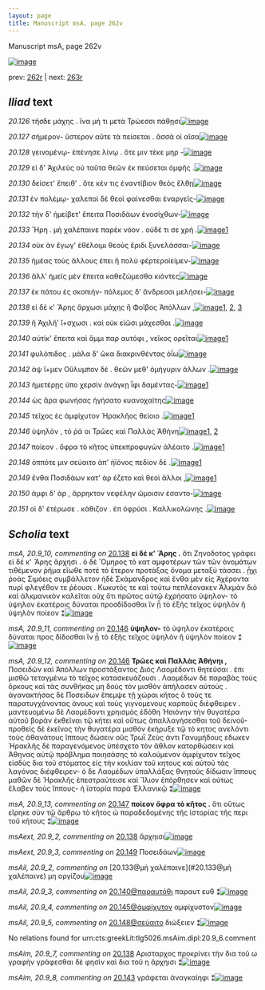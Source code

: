 ```yaml
---
layout: page
title: Manuscript msA, page 262v
---
```


Manuscript msA, page 262v

[![image](http://www.homermultitext.org/iipsrv?OBJ=IIP,1.0&FIF=/project/homer/pyramidal/deepzoom/hmt/vaimg/2017a/VA262VN_0764.tif&WID=100&CVT=JPEG)](http://www.homermultitext.org/ict2/?urn=urn:cite2:hmt:vaimg.2017a:VA262VN_0764)

prev:  [262r](../262r/) | next:  [263r](../263r/)

## *Iliad* text

*20.126* <a id="20.126"/> τῆσδε μάχης . ἵνα μή τι μετὰ Τρώεσσι πάθῃσι[![image](http://www.homermultitext.org/iipsrv?OBJ=IIP,1.0&FIF=/project/homer/pyramidal/deepzoom/hmt/vaimg/2017a/VA262VN_0764.tif&RGN=0.4860,0.2126,0.4202,0.02863&WID=1000&CVT=JPEG)](http://www.homermultitext.org/ict2/?urn=urn:cite2:hmt:vaimg.2017a:VA262VN_0764@0.4860,0.2126,0.4202,0.02863)

*20.127* <a id="20.127"/> σήμερον- ὕστερον αῦτε τὰ πείσεται . ἄσσά οἱ αῖσα[![image](http://www.homermultitext.org/iipsrv?OBJ=IIP,1.0&FIF=/project/homer/pyramidal/deepzoom/hmt/vaimg/2017a/VA262VN_0764.tif&RGN=0.4869,0.2351,0.4202,0.02351&WID=1000&CVT=JPEG)](http://www.homermultitext.org/ict2/?urn=urn:cite2:hmt:vaimg.2017a:VA262VN_0764@0.4869,0.2351,0.4202,0.02351)

*20.128* <a id="20.128"/> γεινομένῳ- ἐπένησε λίνῳ . ὅτε μιν τέκε μηρ -[![image](http://www.homermultitext.org/iipsrv?OBJ=IIP,1.0&FIF=/project/homer/pyramidal/deepzoom/hmt/vaimg/2017a/VA262VN_0764.tif&RGN=0.4836,0.2541,0.4202,0.02642&WID=1000&CVT=JPEG)](http://www.homermultitext.org/ict2/?urn=urn:cite2:hmt:vaimg.2017a:VA262VN_0764@0.4836,0.2541,0.4202,0.02642)

*20.129* <a id="20.129"/> εἰ δ' Ἀχιλεὺς οὐ ταῦτα θεῶν ἐκ πεύσεται ὀμφῆς .[![image](http://www.homermultitext.org/iipsrv?OBJ=IIP,1.0&FIF=/project/homer/pyramidal/deepzoom/hmt/vaimg/2017a/VA262VN_0764.tif&RGN=0.4917,0.2748,0.4202,0.02642&WID=1000&CVT=JPEG)](http://www.homermultitext.org/ict2/?urn=urn:cite2:hmt:vaimg.2017a:VA262VN_0764@0.4917,0.2748,0.4202,0.02642)

*20.130* <a id="20.130"/> δείσετ' ἔπειθ' . ὅτε κέν τις ἐναντίβιον θεὸς ἔλθῃ[![image](http://www.homermultitext.org/iipsrv?OBJ=IIP,1.0&FIF=/project/homer/pyramidal/deepzoom/hmt/vaimg/2017a/VA262VN_0764.tif&RGN=0.4869,0.2906,0.4287,0.02642&WID=1000&CVT=JPEG)](http://www.homermultitext.org/ict2/?urn=urn:cite2:hmt:vaimg.2017a:VA262VN_0764@0.4869,0.2906,0.4287,0.02642)

*20.131* <a id="20.131"/> ἐν πολέμῳ- χαλεποὶ δὲ θεοὶ φαίνεσθαι ἐναργεῖς-[![image](http://www.homermultitext.org/iipsrv?OBJ=IIP,1.0&FIF=/project/homer/pyramidal/deepzoom/hmt/vaimg/2017a/VA262VN_0764.tif&RGN=0.4869,0.3123,0.4287,0.02642&WID=1000&CVT=JPEG)](http://www.homermultitext.org/ict2/?urn=urn:cite2:hmt:vaimg.2017a:VA262VN_0764@0.4869,0.3123,0.4287,0.02642)

*20.132* <a id="20.132"/> τὴν δ' ἠμείβετ' ἔπειτα Ποσιδάων ἐνοσίχθων-[![image](http://www.homermultitext.org/iipsrv?OBJ=IIP,1.0&FIF=/project/homer/pyramidal/deepzoom/hmt/vaimg/2017a/VA262VN_0764.tif&RGN=0.4849,0.3299,0.4287,0.02462&WID=1000&CVT=JPEG)](http://www.homermultitext.org/ict2/?urn=urn:cite2:hmt:vaimg.2017a:VA262VN_0764@0.4849,0.3299,0.4287,0.02462)

*20.133* <a id="20.133"/> Ἥρη . μὴ χαλέπαινε παρὲκ νόον . οὐδέ τι σε χρή .[![image](http://www.homermultitext.org/iipsrv?OBJ=IIP,1.0&FIF=/project/homer/pyramidal/deepzoom/hmt/vaimg/2017a/VA262VN_0764.tif&RGN=0.4860,0.3495,0.4035,0.02393&WID=1000&CVT=JPEG)](http://www.homermultitext.org/ict2/?urn=urn:cite2:hmt:vaimg.2017a:VA262VN_0764@0.4860,0.3495,0.4035,0.02393)[1](#msAil_20.9_2)

*20.134* <a id="20.134"/> οὐκ ὰν ἔγωγ' ἐθέλοιμι θεοὺς ἔριδι ξυνελάσσαι-[![image](http://www.homermultitext.org/iipsrv?OBJ=IIP,1.0&FIF=/project/homer/pyramidal/deepzoom/hmt/vaimg/2017a/VA262VN_0764.tif&RGN=0.4888,0.3663,0.3959,0.02780&WID=1000&CVT=JPEG)](http://www.homermultitext.org/ict2/?urn=urn:cite2:hmt:vaimg.2017a:VA262VN_0764@0.4888,0.3663,0.3959,0.02780)

*20.135* <a id="20.135"/> ἡμέας τοὺς ἄλλους ἐπει ῆ πολὺ φέρτεροίεἰμεν-[![image](http://www.homermultitext.org/iipsrv?OBJ=IIP,1.0&FIF=/project/homer/pyramidal/deepzoom/hmt/vaimg/2017a/VA262VN_0764.tif&RGN=0.4902,0.3859,0.3959,0.02254&WID=1000&CVT=JPEG)](http://www.homermultitext.org/ict2/?urn=urn:cite2:hmt:vaimg.2017a:VA262VN_0764@0.4902,0.3859,0.3959,0.02254)

*20.136* <a id="20.136"/> ἂλλ' ἡμεῖς μὲν ἔπειτα καθεζώμεσθα κιόντες[![image](http://www.homermultitext.org/iipsrv?OBJ=IIP,1.0&FIF=/project/homer/pyramidal/deepzoom/hmt/vaimg/2017a/VA262VN_0764.tif&RGN=0.4853,0.4001,0.3941,0.02545&WID=1000&CVT=JPEG)](http://www.homermultitext.org/ict2/?urn=urn:cite2:hmt:vaimg.2017a:VA262VN_0764@0.4853,0.4001,0.3941,0.02545)

*20.137* <a id="20.137"/> ἐκ πάτου ἐς σκοπιήν- πόλεμος δ' ἄνδρεσσι μελήσει-[![image](http://www.homermultitext.org/iipsrv?OBJ=IIP,1.0&FIF=/project/homer/pyramidal/deepzoom/hmt/vaimg/2017a/VA262VN_0764.tif&RGN=0.4840,0.4189,0.4210,0.02545&WID=1000&CVT=JPEG)](http://www.homermultitext.org/ict2/?urn=urn:cite2:hmt:vaimg.2017a:VA262VN_0764@0.4840,0.4189,0.4210,0.02545)

*20.138* <a id="20.138"/> εἰ δέ κ' Ἄρης ἄρχωσι μάχης ἢ Φοῖβος Ἀπόλλων ,[![image](http://www.homermultitext.org/iipsrv?OBJ=IIP,1.0&FIF=/project/homer/pyramidal/deepzoom/hmt/vaimg/2017a/VA262VN_0764.tif&RGN=0.4867,0.4390,0.4210,0.02545&WID=1000&CVT=JPEG)](http://www.homermultitext.org/ict2/?urn=urn:cite2:hmt:vaimg.2017a:VA262VN_0764@0.4867,0.4390,0.4210,0.02545)[1](#msA_20.9_10), [2](#msAim_20.9_7), [3](#msAext_20.9_2)

*20.139* <a id="20.139"/> ἢ Ἀχιλῆ' ἴ+σχωσι . καὶ οὐκ εἰῶσι μάχεσθαι .[![image](http://www.homermultitext.org/iipsrv?OBJ=IIP,1.0&FIF=/project/homer/pyramidal/deepzoom/hmt/vaimg/2017a/VA262VN_0764.tif&RGN=0.4889,0.4578,0.3812,0.02545&WID=1000&CVT=JPEG)](http://www.homermultitext.org/ict2/?urn=urn:cite2:hmt:vaimg.2017a:VA262VN_0764@0.4889,0.4578,0.3812,0.02545)

*20.140* <a id="20.140"/> αὐτίκ' ἔπειτα καὶ ἄμμι παρ αυτόφι , νεῖκος ορεῖται[![image](http://www.homermultitext.org/iipsrv?OBJ=IIP,1.0&FIF=/project/homer/pyramidal/deepzoom/hmt/vaimg/2017a/VA262VN_0764.tif&RGN=0.4871,0.4772,0.4125,0.02545&WID=1000&CVT=JPEG)](http://www.homermultitext.org/ict2/?urn=urn:cite2:hmt:vaimg.2017a:VA262VN_0764@0.4871,0.4772,0.4125,0.02545)[1](#msAil_20.9_3)

*20.141* <a id="20.141"/> φυλόπιδος . μάλα δ' ῶκα διακρινθέντας ὀΐω[![image](http://www.homermultitext.org/iipsrv?OBJ=IIP,1.0&FIF=/project/homer/pyramidal/deepzoom/hmt/vaimg/2017a/VA262VN_0764.tif&RGN=0.4899,0.4946,0.3906,0.02545&WID=1000&CVT=JPEG)](http://www.homermultitext.org/ict2/?urn=urn:cite2:hmt:vaimg.2017a:VA262VN_0764@0.4899,0.4946,0.3906,0.02545)

*20.142* <a id="20.142"/> ὰψ ἴ+μεν Οὔλυμπον δὲ . θεῶν μεθ' ὁμήγυριν ἄλλων .[![image](http://www.homermultitext.org/iipsrv?OBJ=IIP,1.0&FIF=/project/homer/pyramidal/deepzoom/hmt/vaimg/2017a/VA262VN_0764.tif&RGN=0.4924,0.5130,0.4151,0.02545&WID=1000&CVT=JPEG)](http://www.homermultitext.org/ict2/?urn=urn:cite2:hmt:vaimg.2017a:VA262VN_0764@0.4924,0.5130,0.4151,0.02545)

*20.143* <a id="20.143"/> ἡμετέρῃς ὑπο χερσὶν ἀνάγκῃ ῗφι δαμέντας-[![image](http://www.homermultitext.org/iipsrv?OBJ=IIP,1.0&FIF=/project/homer/pyramidal/deepzoom/hmt/vaimg/2017a/VA262VN_0764.tif&RGN=0.4862,0.5331,0.4048,0.02407&WID=1000&CVT=JPEG)](http://www.homermultitext.org/ict2/?urn=urn:cite2:hmt:vaimg.2017a:VA262VN_0764@0.4862,0.5331,0.4048,0.02407)[1](#msAim_20.9_8)

*20.144* <a id="20.144"/> ὡς ἄρα φωνήσας ἡγήσατο κυανοχαίτης[![image](http://www.homermultitext.org/iipsrv?OBJ=IIP,1.0&FIF=/project/homer/pyramidal/deepzoom/hmt/vaimg/2017a/VA262VN_0764.tif&RGN=0.4897,0.5520,0.3696,0.02310&WID=1000&CVT=JPEG)](http://www.homermultitext.org/ict2/?urn=urn:cite2:hmt:vaimg.2017a:VA262VN_0764@0.4897,0.5520,0.3696,0.02310)

*20.145* <a id="20.145"/> τεῖχος ἐς ἀμφίχυτον Ἡρακλῆος θείοιο .[![image](http://www.homermultitext.org/iipsrv?OBJ=IIP,1.0&FIF=/project/homer/pyramidal/deepzoom/hmt/vaimg/2017a/VA262VN_0764.tif&RGN=0.4871,0.5705,0.3412,0.02310&WID=1000&CVT=JPEG)](http://www.homermultitext.org/ict2/?urn=urn:cite2:hmt:vaimg.2017a:VA262VN_0764@0.4871,0.5705,0.3412,0.02310)[1](#msAil_20.9_4)

*20.146* <a id="20.146"/> ὑψηλὸν , τό ῥά οι Τρῶες καὶ Παλλὰς Ἀθήνη[![image](http://www.homermultitext.org/iipsrv?OBJ=IIP,1.0&FIF=/project/homer/pyramidal/deepzoom/hmt/vaimg/2017a/VA262VN_0764.tif&RGN=0.4908,0.5878,0.3631,0.02337&WID=1000&CVT=JPEG)](http://www.homermultitext.org/ict2/?urn=urn:cite2:hmt:vaimg.2017a:VA262VN_0764@0.4908,0.5878,0.3631,0.02337)[1](#msA_20.9_11), [2](#msA_20.9_12)

*20.147* <a id="20.147"/> ποίεον . ὄφρα τὸ κῆτος ὑπεκπροφυγὼν ἀλέαιτο .[![image](http://www.homermultitext.org/iipsrv?OBJ=IIP,1.0&FIF=/project/homer/pyramidal/deepzoom/hmt/vaimg/2017a/VA262VN_0764.tif&RGN=0.4891,0.6089,0.3882,0.02254&WID=1000&CVT=JPEG)](http://www.homermultitext.org/ict2/?urn=urn:cite2:hmt:vaimg.2017a:VA262VN_0764@0.4891,0.6089,0.3882,0.02254)[1](#msA_20.9_13)

*20.148* <a id="20.148"/> ὁππότε μιν σεύαιτο ἀπ' ἠϊόνος πεδίον δέ .[![image](http://www.homermultitext.org/iipsrv?OBJ=IIP,1.0&FIF=/project/homer/pyramidal/deepzoom/hmt/vaimg/2017a/VA262VN_0764.tif&RGN=0.4901,0.6281,0.3679,0.02033&WID=1000&CVT=JPEG)](http://www.homermultitext.org/ict2/?urn=urn:cite2:hmt:vaimg.2017a:VA262VN_0764@0.4901,0.6281,0.3679,0.02033)[1](#msAil_20.9_5)

*20.149* <a id="20.149"/> ἔνθα Ποσιδάων κατ' ὰρ έζετο καὶ θεοὶ ἄλλοι ,[![image](http://www.homermultitext.org/iipsrv?OBJ=IIP,1.0&FIF=/project/homer/pyramidal/deepzoom/hmt/vaimg/2017a/VA262VN_0764.tif&RGN=0.4969,0.6433,0.3679,0.02310&WID=1000&CVT=JPEG)](http://www.homermultitext.org/ict2/?urn=urn:cite2:hmt:vaimg.2017a:VA262VN_0764@0.4969,0.6433,0.3679,0.02310)[1](#msAext_20.9_3)

*20.150* <a id="20.150"/> ἀμφι δ' ὰρ , ἄρρηκτον νεφέλην ὤμοισιν έσαντο-[![image](http://www.homermultitext.org/iipsrv?OBJ=IIP,1.0&FIF=/project/homer/pyramidal/deepzoom/hmt/vaimg/2017a/VA262VN_0764.tif&RGN=0.4958,0.6642,0.3760,0.02337&WID=1000&CVT=JPEG)](http://www.homermultitext.org/ict2/?urn=urn:cite2:hmt:vaimg.2017a:VA262VN_0764@0.4958,0.6642,0.3760,0.02337)

*20.151* <a id="20.151"/> οἱ δ' ἑτέρωσε . κάθιζον . ἐπ ὀφρύσι . Καλλικολώνης .[![image](http://www.homermultitext.org/iipsrv?OBJ=IIP,1.0&FIF=/project/homer/pyramidal/deepzoom/hmt/vaimg/2017a/VA262VN_0764.tif&RGN=0.4901,0.6806,0.4035,0.02711&WID=1000&CVT=JPEG)](http://www.homermultitext.org/ict2/?urn=urn:cite2:hmt:vaimg.2017a:VA262VN_0764@0.4901,0.6806,0.4035,0.02711)

## *Scholia* text

*msA, 20.9_10, commenting on* [20.138](#20.138)  <a id="msA_20.9_10"/> **εἰ δέ κ' Ἄρης .** ὅτι Ζηνοδοτος γράφει εἰ δέ κ' Ἄρης ἄρχησι . ὁ δὲ Ὅμηρος τὸ κατ αμφοτέρων τῶν τῶν ὀνομάτων τιθέμενον ῥῆμα εἴωθε ποτὲ τὸ ἕτερον προτάξας ὄνομα μεταξὺ τάσσει . ᾗχι ῥοἀς Σιμόεις συμβάλλετον ἡδὲ Σκάμανδρος καὶ ἔνθα μὲν εἰς Ἀχέροντα πυρὶ φλεγέθον τε ῥέουσι . Κωκυτός τε καὶ τούτω πεπλέονακεν Ἀλκμὰν διὸ καὶ ἀλκμανικὸν καλεῖται οὐχ ὅτι πρῶτος αὐτῷ ἐχρήσατο ὑψηλον- τὸ ὑψηλον ἑκατέροις δύναται προσδίδοσθαι ἵν ᾖ τὸ ἑξῆς τεῖχος ὑψηλὸν ἢ ὑψηλὸν ποίεον ⁑[![image](http://www.homermultitext.org/iipsrv?OBJ=IIP,1.0&FIF=/project/homer/pyramidal/deepzoom/hmt/vaimg/2017a/VA262VN_0764.tif&RGN=0.2277,0.4302,0.2104,0.1729&WID=1000&CVT=JPEG)](http://www.homermultitext.org/ict2/?urn=urn:cite2:hmt:vaimg.2017a:VA262VN_0764@0.2277,0.4302,0.2104,0.1729)

*msA, 20.9_11, commenting on* [20.146](#20.146)  <a id="msA_20.9_11"/> **ὑψηλον-** τὸ ὑψηλον ἑκατέροις δύναται προς δίδοσθαι ἵν ᾖ τὸ ἑξῆς τεῖχος ὑψηλὸν ἢ ὑψηλὸν ποίεον ⁑[![image](http://www.homermultitext.org/iipsrv?OBJ=IIP,1.0&FIF=/project/homer/pyramidal/deepzoom/hmt/vaimg/2017a/VA262VN_0764.tif&RGN=0.2319,0.5647,0.2023,0.03804&WID=1000&CVT=JPEG)](http://www.homermultitext.org/ict2/?urn=urn:cite2:hmt:vaimg.2017a:VA262VN_0764@0.2319,0.5647,0.2023,0.03804)

*msA, 20.9_12, commenting on* [20.146](#20.146)  <a id="msA_20.9_12"/> **Τρῶες καὶ Παλλὰς Ἀθήνηι ,** Ποσειδῶν καὶ Ἀπόλλων προστάξαντος Διὸς Λαομέδοντι θητεῦσαι . ἐπι μισθῶ τεταγμένω τὸ τεῖχος κατασκευάζουσι . Λαομέδων δὲ παραβὰς τοὺς ὅρκους καὶ τὰς συνθήκας μη δοὺς τὸν μισθὸν ἀπήλασεν αὐτοὺς . ἀγανακτήσας δὲ Ποσειδων ἔπεμψε τῇ χώραι κῆτος ὃ τούς τε παρατυγχάνοντας ἀνους καὶ τοὺς γιγνομενους καρποὺς διέφθειρεν . μαντευομένω δὲ Λαομέδοντι χρηισμὸς ἐδόθη Ἡσιόνην τὴν θυγατέρα αὐτοῦ βορὰν ἐκθεῖναι τῷ κήτει καὶ οὕτως ἀπαλλαγήσεσθαι τοῦ δεινοῦ- προθεὶς δὲ ἐκεῖνος τὴν θυγατέρα μισθὸν ἐκήρυξε τῷ τὸ κητος ανελόντι τοὺς ἀθανάτους ἵππους δώσειν οὓς Τρωῒ Ζεὺς ἀντι Γανυμήδους εδωκεν Ἡρακλῆς δὲ παραγενόμενος ὑπέσχετο τὸν ἄθλον κατορθώσειν καὶ Ἀθηνας αὐτῷ πρόβλημα ποιησάσης τὸ καλούμενον ἀμφίχυτον τεῖχος εἰσδὺς δια τοῦ στόματος εἰς τὴν κοιλίαν τοῦ κητους καὶ αὐτοῦ τὰς λαγόνας διέφθειρεν- ὁ δε Λαομέδων ὑπαλλάξας θνητοὺς δίδωσιν ἵππους μαθῶν δὲ Ἡρακλῆς ἐπεστραύτεισε καὶ Ἵλιον ἐπόρθησεν καὶ οὑτως ἔλαβεν τοὺς ἵππους- ἡ ϊστορία παρὰ Ἐλλανικῷ ⁑[![image](http://www.homermultitext.org/iipsrv?OBJ=IIP,1.0&FIF=/project/homer/pyramidal/deepzoom/hmt/vaimg/2017a/VA262VN_0764.tif&RGN=0.2244,0.5949,0.6612,0.1989&WID=1000&CVT=JPEG)](http://www.homermultitext.org/ict2/?urn=urn:cite2:hmt:vaimg.2017a:VA262VN_0764@0.2244,0.5949,0.6612,0.1989)

*msA, 20.9_13, commenting on* [20.147](#20.147)  <a id="msA_20.9_13"/> **ποίεον ὄφρα τὸ κῆτος .** ὅτι οὕτως εἴρηκε σὺν τῷ ἄρθρω τὸ κῆτος ὡ παραδεδομένης τῆς ἱστορίας τῆς περι τοῦ κήτους ⁑[![image](http://www.homermultitext.org/iipsrv?OBJ=IIP,1.0&FIF=/project/homer/pyramidal/deepzoom/hmt/vaimg/2017a/VA262VN_0764.tif&RGN=0.2248,0.7869,0.6481,0.02434&WID=1000&CVT=JPEG)](http://www.homermultitext.org/ict2/?urn=urn:cite2:hmt:vaimg.2017a:VA262VN_0764@0.2248,0.7869,0.6481,0.02434)

*msAext, 20.9_2, commenting on* [20.138](#20.138)  <a id="msAext_20.9_2"/> ἄρχηισι[![image](http://www.homermultitext.org/iipsrv?OBJ=IIP,1.0&FIF=/project/homer/pyramidal/deepzoom/hmt/vaimg/2017a/VA262VN_0764.tif&RGN=0.1349,0.4425,0.05895,0.02932&WID=1000&CVT=JPEG)](http://www.homermultitext.org/ict2/?urn=urn:cite2:hmt:vaimg.2017a:VA262VN_0764@0.1349,0.4425,0.05895,0.02932)

*msAext, 20.9_3, commenting on* [20.149](#20.149)  <a id="msAext_20.9_3"/> Ποσειδάων[![image](http://www.homermultitext.org/iipsrv?OBJ=IIP,1.0&FIF=/project/homer/pyramidal/deepzoom/hmt/vaimg/2017a/VA262VN_0764.tif&RGN=0.1514,0.6584,0.04919,0.01826&WID=1000&CVT=JPEG)](http://www.homermultitext.org/ict2/?urn=urn:cite2:hmt:vaimg.2017a:VA262VN_0764@0.1514,0.6584,0.04919,0.01826)

*msAil, 20.9_2, commenting on* [20.133@μὴ χαλέπαινε](#20.133@μὴ χαλέπαινε)  <a id="msAil_20.9_2"/> μη οργίζου[![image](http://www.homermultitext.org/iipsrv?OBJ=IIP,1.0&FIF=/project/homer/pyramidal/deepzoom/hmt/vaimg/2017a/VA262VN_0764.tif&RGN=0.5847,0.3470,0.05361,0.008575&WID=1000&CVT=JPEG)](http://www.homermultitext.org/ict2/?urn=urn:cite2:hmt:vaimg.2017a:VA262VN_0764@0.5847,0.3470,0.05361,0.008575)

*msAil, 20.9_3, commenting on* [20.140@παραυτόθι](#20.140@παραυτόθι)  <a id="msAil_20.9_3"/> παραυτ ευθ ⁑[![image](http://www.homermultitext.org/iipsrv?OBJ=IIP,1.0&FIF=/project/homer/pyramidal/deepzoom/hmt/vaimg/2017a/VA262VN_0764.tif&RGN=0.7225,0.4740,0.03814,0.01037&WID=1000&CVT=JPEG)](http://www.homermultitext.org/ict2/?urn=urn:cite2:hmt:vaimg.2017a:VA262VN_0764@0.7225,0.4740,0.03814,0.01037)

*msAil, 20.9_4, commenting on* [20.145@ἀμφίχυτον](#20.145@ἀμφίχυτον)  <a id="msAil_20.9_4"/> αμφίχυστον[![image](http://www.homermultitext.org/iipsrv?OBJ=IIP,1.0&FIF=/project/homer/pyramidal/deepzoom/hmt/vaimg/2017a/VA262VN_0764.tif&RGN=0.6229,0.5674,0.04956,0.01051&WID=1000&CVT=JPEG)](http://www.homermultitext.org/ict2/?urn=urn:cite2:hmt:vaimg.2017a:VA262VN_0764@0.6229,0.5674,0.04956,0.01051)

*msAil, 20.9_5, commenting on* [20.148@σεύαιτο](#20.148@σεύαιτο)  <a id="msAil_20.9_5"/> διώξειεν ⁑[![image](http://www.homermultitext.org/iipsrv?OBJ=IIP,1.0&FIF=/project/homer/pyramidal/deepzoom/hmt/vaimg/2017a/VA262VN_0764.tif&RGN=0.6238,0.6225,0.04919,0.009405&WID=1000&CVT=JPEG)](http://www.homermultitext.org/ict2/?urn=urn:cite2:hmt:vaimg.2017a:VA262VN_0764@0.6238,0.6225,0.04919,0.009405)

No relations found for urn:cts:greekLit:tlg5026.msAim.dipl:20.9_6.comment

*msAim, 20.9_7, commenting on* [20.138](#20.138)  <a id="msAim_20.9_7"/> Αρισταρχος προκρίνει τὴν δια τοῦ ω γραφὴν γράφεσθαι δὲ φησὶν καὶ δια τοῦ η ἄρχηισι ⁑[![image](http://www.homermultitext.org/iipsrv?OBJ=IIP,1.0&FIF=/project/homer/pyramidal/deepzoom/hmt/vaimg/2017a/VA262VN_0764.tif&RGN=0.4363,0.4386,0.05748,0.09004&WID=1000&CVT=JPEG)](http://www.homermultitext.org/ict2/?urn=urn:cite2:hmt:vaimg.2017a:VA262VN_0764@0.4363,0.4386,0.05748,0.09004)

*msAim, 20.9_8, commenting on* [20.143](#20.143)  <a id="msAim_20.9_8"/> γράφεται ἀναγκαίηφι ⁑[![image](http://www.homermultitext.org/iipsrv?OBJ=IIP,1.0&FIF=/project/homer/pyramidal/deepzoom/hmt/vaimg/2017a/VA262VN_0764.tif&RGN=0.4344,0.5321,0.05343,0.04523&WID=1000&CVT=JPEG)](http://www.homermultitext.org/ict2/?urn=urn:cite2:hmt:vaimg.2017a:VA262VN_0764@0.4344,0.5321,0.05343,0.04523)